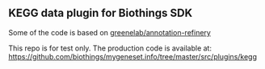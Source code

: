 ## KEGG data plugin for Biothings SDK
Some of the code is based on
[greenelab/annotation-refinery](https://github.com/greenelab/annotation-refinery/)

This repo is for test only. The production code is available at:
https://github.com/biothings/mygeneset.info/tree/master/src/plugins/kegg